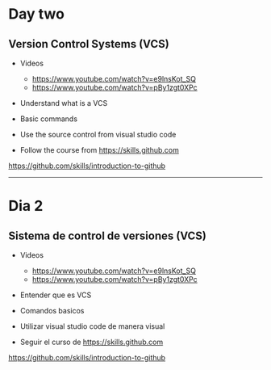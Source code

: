 # Day two

## Version Control Systems (VCS)

- Videos
  - https://www.youtube.com/watch?v=e9lnsKot_SQ
  - https://www.youtube.com/watch?v=pBy1zgt0XPc

- Understand what is a VCS
- Basic commands 
- Use the source control from visual studio code 
- Follow the course from https://skills.github.com

https://github.com/skills/introduction-to-github

---

# Dia 2

## Sistema de control de versiones (VCS)

- Videos
  - https://www.youtube.com/watch?v=e9lnsKot_SQ
  - https://www.youtube.com/watch?v=pBy1zgt0XPc

- Entender que es VCS
- Comandos basicos 
- Utilizar visual studio code de manera visual
- Seguir el curso de https://skills.github.com

https://github.com/skills/introduction-to-github

